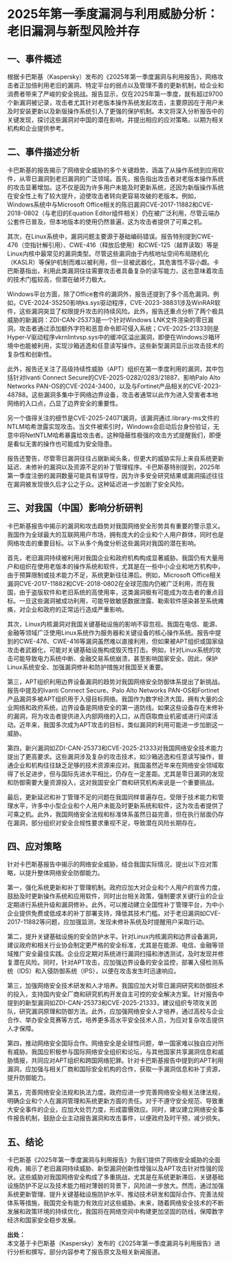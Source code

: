 # 2025年第一季度漏洞与利用威胁分析：老旧漏洞与新型风险并存

## 一、事件概述

根据卡巴斯基（Kaspersky）发布的《2025年第一季度漏洞与利用报告》，网络攻击者正加倍利用老旧的漏洞、特定平台的弱点以及管理不善的更新机制，给企业和消费者带来了严峻的安全挑战。报告显示，仅在2025年第一季度，就有超过9700个新漏洞被记录，攻击者尤其针对老版本操作系统发起攻击，主要原因在于用户未及时安装更新以及新版操作系统引入了更强的保护机制。本文将深入分析报告中的关键发现，探讨这些漏洞对中国的潜在影响，并提出相应的应对策略，以期为相关机构和企业提供参考。

## 二、事件描述分析

卡巴斯基的报告揭示了网络安全威胁的多个关键趋势，涵盖了从操作系统到应用软件，从零日漏洞到老旧漏洞的广泛领域。首先，报告指出攻击者对老版本操作系统的攻击显著增加。这不仅是因为许多用户未能及时更新系统，还因为新版操作系统在安全性上有了较大提升，迫使攻击者转向更容易攻破的老版本。例如，Windows系统中与Microsoft Office相关的陈旧漏洞CVE-2017-11882和CVE-2018-0802（与老旧的Equation Editor组件相关）仍在被广泛利用，尽管云端办公套件已普及，但本地版本的使用仍然普遍，这为攻击者提供了可乘之机。

其次，在Linux系统中，漏洞问题主要源于基础编码错误。报告特别提到CWE-476（空指针解引用）、CWE-416（释放后使用）和CWE-125（越界读取）等是Linux内核中最常见的漏洞类型。尽管这些漏洞由于内核地址空间布局随机化（KASLR）等保护机制而难以被利用，但一旦被武器化，其危害性不容小觑。卡巴斯基指出，利用此类漏洞往往需要攻击者具备复杂的读写能力，这也意味着攻击的技术门槛较高，但潜在破坏力极大。

Windows平台方面，除了Office套件的漏洞外，报告还提到了多个高危漏洞。例如，CVE-2024-35250影响ks.sys驱动程序，CVE-2023-38831涉及WinRAR软件，这些漏洞突显了权限提升攻击的持续风险。此外，报告还重点分析了两个极具威胁的新漏洞：ZDI-CAN-25373是一个针对Windows LNK文件渲染的零日漏洞，攻击者通过添加额外字符和恶意命令即可侵入系统；CVE-2025-21333则是Hyper-V驱动程序vkrnlintvsp.sys中的缓冲区溢出漏洞，即便在Windows沙箱环境中也能被利用，实现沙箱逃逸和任意读写操作。这些新型漏洞显示出攻击技术的复杂性和创新性。

此外，报告还关注了高级持续性威胁（APT）组织在第一季度利用的漏洞，其中包括针对Ivanti Connect Secure的CVE-2025-0282/0283/21887、影响Palo Alto Networks PAN-OS的CVE-2024-3400，以及与Fortinet产品相关的CVE-2023-48788。这些漏洞多集中于网络边界设备，攻击者通常以此作为进入受害者本地网络的入口点，凸显了边界安全的重要性。

另一个值得关注的细节是CVE-2025-24071漏洞，该漏洞通过.library-ms文件的NTLM哈希泄露实现攻击。当文件被索引时，Windows会启动后台身份验证，无意中将NetNTLM哈希暴露给攻击者。这种隐蔽性极强的攻击方式提醒我们，即便是看似无害的操作也可能成为安全隐患。

报告还警告，尽管零日漏洞往往占据新闻头条，但更大的威胁实际上来自系统更新延迟、未修补的漏洞以及资源不足的补丁管理程序。卡巴斯基特别提到，2025年第一季度注册的漏洞数量可能具有误导性，因为许多安全研究结果或漏洞描述往往在漏洞被发现很久后才公之于众。这种延迟进一步加剧了安全风险。

## 三、对我国（中国）影响分析研判

卡巴斯基报告中揭示的漏洞和攻击趋势对我国网络安全形势具有重要的警示意义。我国作为全球最大的互联网用户市场，拥有庞大的企业和个人用户群体，同时也是网络攻击的重要目标。以下从多个角度分析这些漏洞对我国的潜在影响。

首先，老旧漏洞持续被利用对我国企业和政府机构构成显著威胁。我国仍有大量用户和组织在使用老版本的操作系统和软件，尤其是在一些中小企业和地方机构中，由于预算限制或技术能力不足，系统更新往往滞后。例如，Microsoft Office相关漏洞CVE-2017-11882和CVE-2018-0802在全球范围内仍被广泛利用，而在我国，由于盗版软件和老旧系统的高使用率，这类漏洞极有可能成为攻击者的重点目标。一旦这些漏洞被成功利用，可能导致敏感数据泄露、勒索软件感染甚至系统瘫痪，对企业和政府的正常运行造成严重影响。

其次，Linux内核漏洞对我国关键基础设施的影响不容忽视。我国在电信、能源、金融等领域广泛使用Linux系统作为服务器和关键设备的核心操作系统。报告中提到的CWE-476、CWE-416等漏洞虽然难以直接利用，但如果被APT组织或国家级攻击者武器化，可能对关键基础设施构成毁灭性打击。例如，针对Linux系统的攻击可能导致电力系统中断、金融交易系统崩溃，甚至影响国家安全。因此，保护Linux系统安全、加强漏洞修补和防护措施对我国至关重要。

第三，APT组织利用边界设备漏洞的趋势对我国网络安全防御体系提出了新挑战。报告中提及的Ivanti Connect Secure、Palo Alto Networks PAN-OS和Fortinet产品漏洞多被APT组织用于入侵目标网络。我国作为数字经济大国，拥有大量的企业网络和政府系统，边界设备是网络安全的第一道防线。如果这些设备存在未修补的漏洞，将为攻击者提供进入内部网络的入口，从而窃取商业机密或进行间谍活动。近年来，我国多次成为APT攻击的目标，类似漏洞的利用可能进一步加剧这一威胁。

第四，新兴漏洞如ZDI-CAN-25373和CVE-2025-21333对我国网络安全技术能力提出了更高要求。这些漏洞涉及复杂的攻击技术，如沙箱逃逸和任意读写操作，普通企业和机构往往缺乏足够的技术资源来应对。我国虽然近年来在网络安全领域取得了长足进步，但与国际先进水平相比，仍存在一定差距。尤其是零日漏洞的发现和防御需要大量资源投入，这对我国安全厂商和研究机构来说是一个重要挑战。

最后，更新延迟和补丁管理不足的问题在我国同样普遍存在。受限于技术能力和管理水平，许多中小型企业和个人用户未能及时更新系统和软件，这为攻击者提供了可乘之机。此外，我国网络安全法规和标准体系虽然日益完善，但在执行层面仍存在漏洞，部分组织对安全合规性要求重视不足，导致潜在风险长期存在。

## 四、应对策略

针对卡巴斯基报告中揭示的网络安全威胁，结合我国实际情况，提出以下应对策略，以提升整体网络安全防御能力。

第一，强化系统更新和补丁管理机制。政府应加大对企业和个人用户的宣传力度，鼓励及时更新操作系统和应用软件，同时出台相关政策，强制要求关键行业的企业定期进行系统升级和漏洞修补。此外，可以推动建立全国性补丁管理平台，为中小企业提供免费或低成本的补丁部署支持，降低其技术门槛。对于老旧漏洞如CVE-2017-11882等问题，应加强监测，发现未修补系统及时提醒用户采取行动。

第二，提升关键基础设施的安全防护水平。针对Linux内核漏洞和边界设备漏洞，建议政府和相关行业协会制定更严格的安全标准，尤其是在能源、电信、金融等领域推广安全最佳实践。企业应定期对系统进行漏洞扫描和渗透测试，及时发现并修复潜在风险。同时，针对APT攻击，应加强边界设备的安全监控，部署入侵检测系统（IDS）和入侵防御系统（IPS），以便在攻击发生时迅速响应。

第三，加强网络安全技术研发和人才培养。我国应加大对零日漏洞研究和防御技术的投入，支持国内安全厂商和研究机构开发自主可控的安全解决方案。针对报告中提到的新型漏洞如ZDI-CAN-25373和CVE-2025-21333，建议组织专项攻关团队，研究漏洞原理和防御方法。此外，应加强网络安全人才培养，通过高校与企业合作、举办安全竞赛等方式，培养更多高水平安全技术人员，为应对复杂攻击提供人才保障。

第四，推动网络安全国际合作。网络安全是全球性问题，单一国家难以独自应对所有威胁。我国应积极参与国际网络安全组织和论坛，与其他国家共享漏洞信息和威胁情报，共同应对APT组织和跨国网络犯罪。针对卡巴斯基报告中提到的APT利用漏洞，应加强与相关厂商和国际安全机构的合作，获取一手漏洞信息和补丁资源，提升防御能力。

第五，完善网络安全法规和执法力度。政府应进一步完善网络安全相关法律法规，明确企业和个人在漏洞管理和系统更新方面的责任。对于不遵守安全规范、导致重大安全事件的企业，应加大处罚力度，形成震慑效应。同时，建议建立网络安全事件报告机制，鼓励企业主动报告漏洞和攻击事件，以便政府及时干预，减少损失。

## 五、结论

卡巴斯基《2025年第一季度漏洞与利用报告》为我们提供了网络安全威胁的全面视角，揭示了老旧漏洞持续威胁、新型漏洞创新性增强以及APT攻击针对性强的现状。这些威胁对我国网络安全构成了多重挑战，尤其是在系统更新滞后、关键基础设施防护不足以及技术能力相对薄弱的背景下，风险进一步放大。然而，通过加强系统更新管理、提升关键基础设施防护水平、推动技术研发和国际合作、完善法规体系等措施，我国完全有能力有效应对这些威胁。未来，随着网络安全技术的不断发展和政策环境的持续优化，我国将在网络空间中构建更加坚固的防线，保障数字经济和国家安全稳步发展。

**出处：**  
本文基于卡巴斯基（Kaspersky）发布的《2025年第一季度漏洞与利用报告》进行分析和撰写，部分内容参考了报告原文及相关新闻报道。